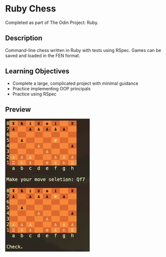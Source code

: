 # Ruby Chess

Completed as part of The Odin Project: Ruby.

## Description

Command-line chess written in Ruby with tests using RSpec. Games can be saved and loaded in the FEN format.

## Learning Objectives

- Complete a large, complicated project with minimal guidance
- Practice implementing OOP principals
- Practice using RSpec

## Preview

![A screenshot from this command line chess game](imgs/ruby_chess.png)

